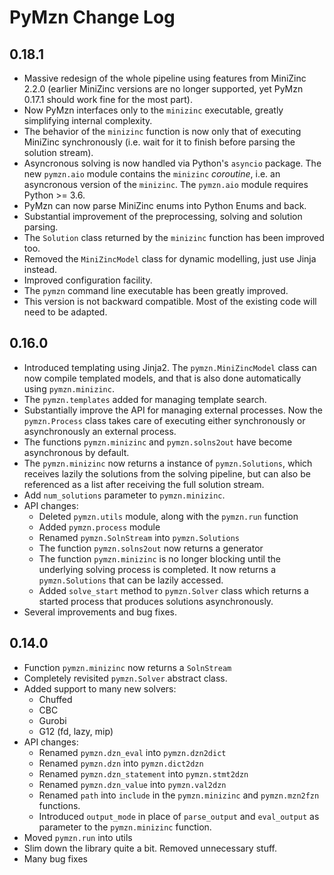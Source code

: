 
PyMzn Change Log
================

0.18.1
------

* Massive redesign of the whole pipeline using features from MiniZinc 2.2.0
  (earlier MiniZinc versions are no longer supported, yet PyMzn 0.17.1 should
  work fine for the most part).
* Now PyMzn interfaces only to the `minizinc` executable, greatly
  simplifying internal complexity.
* The behavior of the `minizinc` function is now only that of executing MiniZinc
  synchronously (i.e. wait for it to finish before parsing the solution stream).
* Asyncronous solving is now handled via Python's `asyncio` package. The new
  `pymzn.aio` module contains the `minizinc` *coroutine*, i.e. an asyncronous
  version of the `minizinc`. The `pymzn.aio` module requires Python >= 3.6.
* PyMzn can now parse MiniZinc enums into Python Enums and back.
* Substantial improvement of the preprocessing, solving and solution parsing.
* The `Solution` class returned by the `minizinc` function has been improved
  too.
* Removed the `MiniZincModel` class for dynamic modelling, just use Jinja
  instead.
* Improved configuration facility.
* The `pymzn` command line executable has been greatly improved.
* This version is not backward compatible. Most of the existing code will need
  to be adapted.


0.16.0
------

* Introduced templating using Jinja2. The ``pymzn.MiniZincModel`` class can now
  compile templated models, and that is also done automatically using
  ``pymzn.minizinc``.
* The ``pymzn.templates`` added for managing template search.
* Substantially improve the API for managing external processes. Now the
  ``pymzn.Process`` class takes care of executing either synchronously or
  asynchronously an external process.
* The functions ``pymzn.minizinc`` and ``pymzn.solns2out`` have become
  asynchronous by default.
* The ``pymzn.minizinc`` now returns a instance of ``pymzn.Solutions``, which
  receives lazily the solutions from the solving pipeline, but can also be
  referenced as a list after receiving the full solution stream.
* Add ``num_solutions`` parameter to ``pymzn.minizinc``.
* API changes:
    * Deleted ``pymzn.utils`` module, along with the ``pymzn.run`` function
    * Added ``pymzn.process`` module
    * Renamed ``pymzn.SolnStream`` into ``pymzn.Solutions``
    * The function ``pymzn.solns2out`` now returns a generator
    * The function ``pymzn.minizinc`` is no longer blocking until the underlying
      solving process is completed. It now returns a ``pymzn.Solutions`` that
      can be lazily accessed.
    * Added ``solve_start`` method to ``pymzn.Solver`` class which returns a
      started process that produces solutions asynchronously.
* Several improvements and bug fixes.


0.14.0
------

* Function ``pymzn.minizinc`` now returns a ``SolnStream``
* Completely revisited ``pymzn.Solver`` abstract class.
* Added support to many new solvers:
    * Chuffed
    * CBC
    * Gurobi
    * G12 (fd, lazy, mip)
* API changes:
    * Renamed ``pymzn.dzn_eval`` into ``pymzn.dzn2dict``
    * Renamed ``pymzn.dzn`` into ``pymzn.dict2dzn``
    * Renamed ``pymzn.dzn_statement`` into ``pymzn.stmt2dzn``
    * Renamed ``pymzn.dzn_value`` into ``pymzn.val2dzn``
    * Renamed ``path`` into ``include`` in the ``pymzn.minizinc`` and
      ``pymzn.mzn2fzn`` functions.
    * Introduced ``output_mode`` in place of ``parse_output`` and
      ``eval_output`` as parameter to the ``pymzn.minizinc`` function.
* Moved ``pymzn.run`` into utils
* Slim down the library quite a bit. Removed unnecessary stuff.
* Many bug fixes

